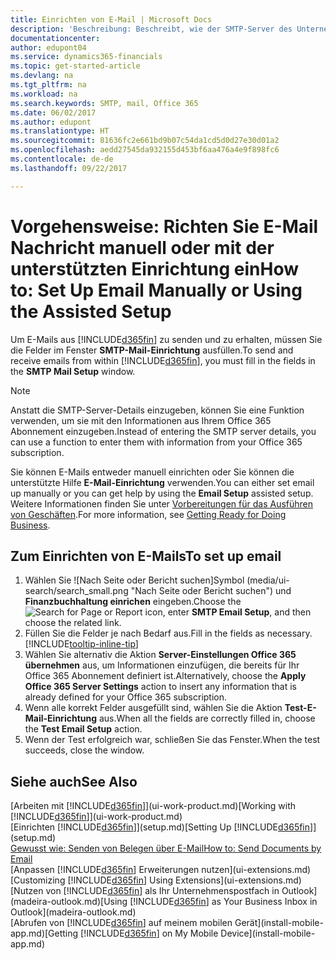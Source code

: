 ```yaml
---
title: Einrichten von E-Mail | Microsoft Docs
description: 'Beschreibung: Beschreibt, wie der SMTP-Server des Unternehmens verwendet wird, um in Financials E-Mail zu senden und zu empfangen und wie die E-Mail-Servereinstellungen verwendet werden, die im Office 365 Abonnement erstellt wurden.'
documentationcenter: 
author: edupont04
ms.service: dynamics365-financials
ms.topic: get-started-article
ms.devlang: na
ms.tgt_pltfrm: na
ms.workload: na
ms.search.keywords: SMTP, mail, Office 365
ms.date: 06/02/2017
ms.author: edupont
ms.translationtype: HT
ms.sourcegitcommit: 81636fc2e661bd9b07c54da1cd5d0d27e30d01a2
ms.openlocfilehash: aedd27545da932155d453bf6aa476a4e9f898fc6
ms.contentlocale: de-de
ms.lasthandoff: 09/22/2017

---
```

# <a name="how-to-set-up-email-manually-or-using-the-assisted-setup"></a><span data-ttu-id="44c06-103">Vorgehensweise: Richten Sie E-Mail Nachricht manuell oder mit der unterstützten Einrichtung ein</span><span class="sxs-lookup"><span data-stu-id="44c06-103">How to: Set Up Email Manually or Using the Assisted Setup</span></span>
<span data-ttu-id="44c06-104">Um E-Mails aus [!INCLUDE[d365fin](includes/d365fin_md.md)] zu senden und zu erhalten, müssen Sie die Felder im Fenster **SMTP-Mail-Einrichtung** ausfüllen.</span><span class="sxs-lookup"><span data-stu-id="44c06-104">To send and receive emails from within [!INCLUDE[d365fin](includes/d365fin_md.md)], you must fill in the fields in the **SMTP Mail Setup** window.</span></span>

> [!NOTE]  
>   <span data-ttu-id="44c06-105">Anstatt die SMTP-Server-Details einzugeben, können Sie eine Funktion verwenden, um sie mit den Informationen aus Ihrem Office 365 Abonnement einzugeben.</span><span class="sxs-lookup"><span data-stu-id="44c06-105">Instead of entering the SMTP server details, you can use a function to enter them with information from your Office 365 subscription.</span></span>

<span data-ttu-id="44c06-106">Sie können E-Mails entweder manuell einrichten oder Sie können die unterstützte Hilfe **E-Mail-Einrichtung** verwenden.</span><span class="sxs-lookup"><span data-stu-id="44c06-106">You can either set email up manually or you can get help by using the **Email Setup** assisted setup.</span></span> <span data-ttu-id="44c06-107">Weitere Informationen finden Sie unter [Vorbereitungen für das Ausführen von Geschäften](ui-get-ready-business.md).</span><span class="sxs-lookup"><span data-stu-id="44c06-107">For more information, see [Getting Ready for Doing Business](ui-get-ready-business.md).</span></span>  

## <a name="to-set-up-email"></a><span data-ttu-id="44c06-108">Zum Einrichten von E-Mails</span><span class="sxs-lookup"><span data-stu-id="44c06-108">To set up email</span></span>
1. <span data-ttu-id="44c06-109">Wählen Sie ![Nach Seite oder Bericht suchen]Symbol (media/ui-search/search_small.png "Nach Seite oder Bericht suchen") und **Finanzbuchhaltung einrichen** eingeben.</span><span class="sxs-lookup"><span data-stu-id="44c06-109">Choose the ![Search for Page or Report](media/ui-search/search_small.png "Search for Page or Report icon") icon, enter **SMTP Email Setup**, and then choose the related link.</span></span>
2. <span data-ttu-id="44c06-110">Füllen Sie die Felder je nach Bedarf aus.</span><span class="sxs-lookup"><span data-stu-id="44c06-110">Fill in the fields as necessary.</span></span> [!INCLUDE[tooltip-inline-tip](includes/tooltip-inline-tip_md.md)]
3. <span data-ttu-id="44c06-111">Wählen Sie alternativ die Aktion **Server-Einstellungen Office 365 übernehmen** aus, um Informationen einzufügen, die bereits für Ihr Office 365 Abonnement definiert ist.</span><span class="sxs-lookup"><span data-stu-id="44c06-111">Alternatively, choose the **Apply Office 365 Server Settings** action to insert any information that is already defined for your Office 365 subscription.</span></span>
4. <span data-ttu-id="44c06-112">Wenn alle korrekt Felder ausgefüllt sind, wählen Sie die Aktion **Test-E-Mail-Einrichtung** aus.</span><span class="sxs-lookup"><span data-stu-id="44c06-112">When all the fields are correctly filled in, choose the **Test Email Setup** action.</span></span>
5. <span data-ttu-id="44c06-113">Wenn der Test erfolgreich war, schließen Sie das Fenster.</span><span class="sxs-lookup"><span data-stu-id="44c06-113">When the test succeeds, close the window.</span></span>

## <a name="see-also"></a><span data-ttu-id="44c06-114">Siehe auch</span><span class="sxs-lookup"><span data-stu-id="44c06-114">See Also</span></span>  
<span data-ttu-id="44c06-115">[Arbeiten mit [!INCLUDE[d365fin](includes/d365fin_md.md)]](ui-work-product.md)</span><span class="sxs-lookup"><span data-stu-id="44c06-115">[Working with [!INCLUDE[d365fin](includes/d365fin_md.md)]](ui-work-product.md)</span></span>  
<span data-ttu-id="44c06-116">[Einrichten [!INCLUDE[d365fin](includes/d365fin_md.md)]](setup.md)</span><span class="sxs-lookup"><span data-stu-id="44c06-116">[Setting Up [!INCLUDE[d365fin](includes/d365fin_md.md)]](setup.md)</span></span>  
[<span data-ttu-id="44c06-117">Gewusst wie: Senden von Belegen über E-Mail</span><span class="sxs-lookup"><span data-stu-id="44c06-117">How to: Send Documents by Email</span></span>](ui-how-send-documents-email.md)  
<span data-ttu-id="44c06-118">[Anpassen [!INCLUDE[d365fin](includes/d365fin_md.md)] Erweiterungen nutzen](ui-extensions.md)</span><span class="sxs-lookup"><span data-stu-id="44c06-118">[Customizing [!INCLUDE[d365fin](includes/d365fin_md.md)] Using Extensions](ui-extensions.md)</span></span>  
<span data-ttu-id="44c06-119">[Nutzen von [!INCLUDE[d365fin](includes/d365fin_md.md)] als Ihr Unternehmenspostfach in Outlook](madeira-outlook.md)</span><span class="sxs-lookup"><span data-stu-id="44c06-119">[Using [!INCLUDE[d365fin](includes/d365fin_md.md)] as Your Business Inbox in Outlook](madeira-outlook.md)</span></span>  
<span data-ttu-id="44c06-120">[Abrufen von [!INCLUDE[d365fin](includes/d365fin_md.md)] auf meinem mobilen Gerät](install-mobile-app.md)</span><span class="sxs-lookup"><span data-stu-id="44c06-120">[Getting [!INCLUDE[d365fin](includes/d365fin_md.md)] on My Mobile Device](install-mobile-app.md)</span></span>


